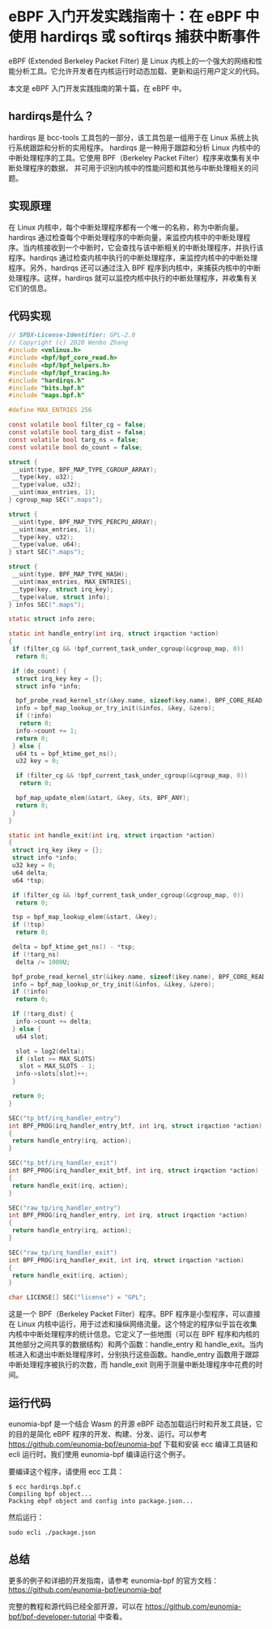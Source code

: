 # eBPF 入门开发实践指南十：在 eBPF 中使用 hardirqs 或 softirqs 捕获中断事件

eBPF (Extended Berkeley Packet Filter) 是 Linux 内核上的一个强大的网络和性能分析工具。它允许开发者在内核运行时动态加载、更新和运行用户定义的代码。

本文是 eBPF 入门开发实践指南的第十篇，在 eBPF 中。

## hardirqs是什么？

hardirqs 是 bcc-tools 工具包的一部分，该工具包是一组用于在 Linux 系统上执行系统跟踪和分析的实用程序。
hardirqs 是一种用于跟踪和分析 Linux 内核中的中断处理程序的工具。它使用 BPF（Berkeley Packet Filter）程序来收集有关中断处理程序的数据，
并可用于识别内核中的性能问题和其他与中断处理相关的问题。

## 实现原理

在 Linux 内核中，每个中断处理程序都有一个唯一的名称，称为中断向量。hardirqs 通过检查每个中断处理程序的中断向量，来监控内核中的中断处理程序。当内核接收到一个中断时，它会查找与该中断相关的中断处理程序，并执行该程序。hardirqs 通过检查内核中执行的中断处理程序，来监控内核中的中断处理程序。另外，hardirqs 还可以通过注入 BPF 程序到内核中，来捕获内核中的中断处理程序。这样，hardirqs 就可以监控内核中执行的中断处理程序，并收集有关它们的信息。

## 代码实现

```c
// SPDX-License-Identifier: GPL-2.0
// Copyright (c) 2020 Wenbo Zhang
#include <vmlinux.h>
#include <bpf/bpf_core_read.h>
#include <bpf/bpf_helpers.h>
#include <bpf/bpf_tracing.h>
#include "hardirqs.h"
#include "bits.bpf.h"
#include "maps.bpf.h"

#define MAX_ENTRIES 256

const volatile bool filter_cg = false;
const volatile bool targ_dist = false;
const volatile bool targ_ns = false;
const volatile bool do_count = false;

struct {
 __uint(type, BPF_MAP_TYPE_CGROUP_ARRAY);
 __type(key, u32);
 __type(value, u32);
 __uint(max_entries, 1);
} cgroup_map SEC(".maps");

struct {
 __uint(type, BPF_MAP_TYPE_PERCPU_ARRAY);
 __uint(max_entries, 1);
 __type(key, u32);
 __type(value, u64);
} start SEC(".maps");

struct {
 __uint(type, BPF_MAP_TYPE_HASH);
 __uint(max_entries, MAX_ENTRIES);
 __type(key, struct irq_key);
 __type(value, struct info);
} infos SEC(".maps");

static struct info zero;

static int handle_entry(int irq, struct irqaction *action)
{
 if (filter_cg && !bpf_current_task_under_cgroup(&cgroup_map, 0))
  return 0;

 if (do_count) {
  struct irq_key key = {};
  struct info *info;

  bpf_probe_read_kernel_str(&key.name, sizeof(key.name), BPF_CORE_READ(action, name));
  info = bpf_map_lookup_or_try_init(&infos, &key, &zero);
  if (!info)
   return 0;
  info->count += 1;
  return 0;
 } else {
  u64 ts = bpf_ktime_get_ns();
  u32 key = 0;

  if (filter_cg && !bpf_current_task_under_cgroup(&cgroup_map, 0))
   return 0;

  bpf_map_update_elem(&start, &key, &ts, BPF_ANY);
  return 0;
 }
}

static int handle_exit(int irq, struct irqaction *action)
{
 struct irq_key ikey = {};
 struct info *info;
 u32 key = 0;
 u64 delta;
 u64 *tsp;

 if (filter_cg && !bpf_current_task_under_cgroup(&cgroup_map, 0))
  return 0;

 tsp = bpf_map_lookup_elem(&start, &key);
 if (!tsp)
  return 0;

 delta = bpf_ktime_get_ns() - *tsp;
 if (!targ_ns)
  delta /= 1000U;

 bpf_probe_read_kernel_str(&ikey.name, sizeof(ikey.name), BPF_CORE_READ(action, name));
 info = bpf_map_lookup_or_try_init(&infos, &ikey, &zero);
 if (!info)
  return 0;

 if (!targ_dist) {
  info->count += delta;
 } else {
  u64 slot;

  slot = log2(delta);
  if (slot >= MAX_SLOTS)
   slot = MAX_SLOTS - 1;
  info->slots[slot]++;
 }

 return 0;
}

SEC("tp_btf/irq_handler_entry")
int BPF_PROG(irq_handler_entry_btf, int irq, struct irqaction *action)
{
 return handle_entry(irq, action);
}

SEC("tp_btf/irq_handler_exit")
int BPF_PROG(irq_handler_exit_btf, int irq, struct irqaction *action)
{
 return handle_exit(irq, action);
}

SEC("raw_tp/irq_handler_entry")
int BPF_PROG(irq_handler_entry, int irq, struct irqaction *action)
{
 return handle_entry(irq, action);
}

SEC("raw_tp/irq_handler_exit")
int BPF_PROG(irq_handler_exit, int irq, struct irqaction *action)
{
 return handle_exit(irq, action);
}

char LICENSE[] SEC("license") = "GPL";
```

这是一个 BPF（Berkeley Packet Filter）程序。BPF 程序是小型程序，可以直接在 Linux 内核中运行，用于过滤和操纵网络流量。这个特定的程序似乎旨在收集内核中中断处理程序的统计信息。它定义了一些地图（可以在 BPF 程序和内核的其他部分之间共享的数据结构）和两个函数：handle_entry 和 handle_exit。当内核进入和退出中断处理程序时，分别执行这些函数。handle_entry 函数用于跟踪中断处理程序被执行的次数，而 handle_exit 则用于测量中断处理程序中花费的时间。

## 运行代码

eunomia-bpf 是一个结合 Wasm 的开源 eBPF 动态加载运行时和开发工具链，它的目的是简化 eBPF 程序的开发、构建、分发、运行。可以参考 <https://github.com/eunomia-bpf/eunomia-bpf> 下载和安装 ecc 编译工具链和 ecli 运行时。我们使用 eunomia-bpf 编译运行这个例子。

要编译这个程序，请使用 ecc 工具：

```console
$ ecc hardirqs.bpf.c
Compiling bpf object...
Packing ebpf object and config into package.json...
```

然后运行：

```console
sudo ecli ./package.json
```

## 总结

更多的例子和详细的开发指南，请参考 eunomia-bpf 的官方文档：<https://github.com/eunomia-bpf/eunomia-bpf>

完整的教程和源代码已经全部开源，可以在 <https://github.com/eunomia-bpf/bpf-developer-tutorial> 中查看。

